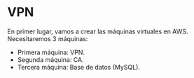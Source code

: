 # VPN
En primer lugar, vamos a crear las máquinas virtuales en AWS. Necesitaremos 3 máquinas:
- Primera máquina: VPN.
- Segunda máquina: CA.
- Tercera máquina: Base de datos (MySQL).
